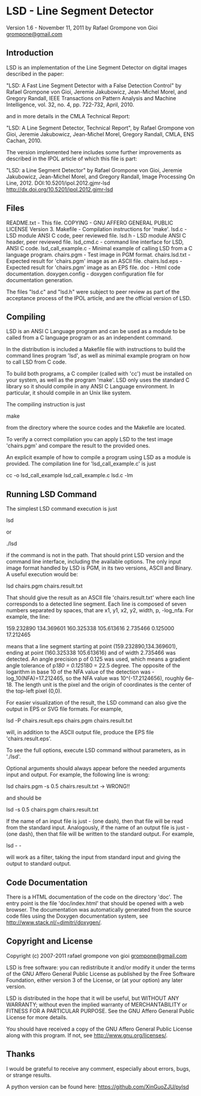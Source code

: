 LSD - Line Segment Detector
===========================

Version 1.6 - November 11, 2011
by Rafael Grompone von Gioi <grompone@gmail.com>


Introduction
------------

LSD is an implementation of the Line Segment Detector on digital
images described in the paper:

  "LSD: A Fast Line Segment Detector with a False Detection Control"
  by Rafael Grompone von Gioi, Jeremie Jakubowicz, Jean-Michel Morel,
  and Gregory Randall, IEEE Transactions on Pattern Analysis and
  Machine Intelligence, vol. 32, no. 4, pp. 722-732, April, 2010.

and in more details in the CMLA Technical Report:

  "LSD: A Line Segment Detector, Technical Report",
  by Rafael Grompone von Gioi, Jeremie Jakubowicz, Jean-Michel Morel,
  Gregory Randall, CMLA, ENS Cachan, 2010.

The version implemented here includes some further improvements as
described in the IPOL article of which this file is part:

  "LSD: a Line Segment Detector" by Rafael Grompone von Gioi,
  Jeremie Jakubowicz, Jean-Michel Morel, and Gregory Randall,
  Image Processing On Line, 2012. DOI:10.5201/ipol.2012.gjmr-lsd
  http://dx.doi.org/10.5201/ipol.2012.gjmr-lsd


Files
-----

README.txt          - This file.
COPYING             - GNU AFFERO GENERAL PUBLIC LICENSE Version 3.
Makefile            - Compilation instructions for 'make'.
lsd.c               - LSD module ANSI C code, peer reviewed file.
lsd.h               - LSD module ANSI C header, peer reviewed file.
lsd_cmd.c           - command line interface for LSD, ANSI C code.
lsd_call_example.c  - Minimal example of calling LSD from a C language program.
chairs.pgm          - Test image in PGM format.
chairs.lsd.txt      - Expected result for 'chairs.pgm' image as an ASCII file.
chairs.lsd.eps      - Expected result for 'chairs.pgm' image as an EPS file.
doc                 - Html code documentation.
doxygen.config      - doxygen configuration file for documentation generation.

The files "lsd.c" and "lsd.h" were subject to peer review as part of
the acceptance process of the IPOL article, and are the official
version of LSD.


Compiling
---------

LSD is an ANSI C Language program and can be used as a module
to be called from a C language program or as an independent
command.

In the distribution is included a Makefile file with instructions
to build the command lines program 'lsd', as well as minimal
example program on how to call LSD from C code.

To build both programs, a C compiler (called with 'cc') must be
installed on your system, as well as the program 'make'.
LSD only uses the standard C library so it should compile
in any ANSI C Language environment. In particular, it should
compile in an Unix like system.

The compiling instruction is just

  make

from the directory where the source codes and the Makefile are located.

To verify a correct compilation you can apply LSD to the test
image 'chairs.pgm' and compare the result to the provided ones.

An explicit example of how to compile a program using LSD as a module
is provided. The compilation line for 'lsd_call_example.c' is just

  cc -o lsd_call_example lsd_call_example.c lsd.c -lm


Running LSD Command
-------------------

The simplest LSD command execution is just

  lsd

or

  ./lsd

if the command is not in the path. That should print LSD version
and the command line interface, including the available options.
The only input image format handled by LSD is PGM, in its two
versions, ASCII and Binary. A useful execution would be:

  lsd chairs.pgm chairs.result.txt

That should give the result as an ASCII file 'chairs.result.txt' where
each line corresponds to a detected line segment. Each line is
composed of seven numbers separated by spaces, that are
x1, y1, x2, y2, width, p, -log_nfa.
For example, the line:

  159.232890 134.369601 160.325338 105.613616 2.735466 0.125000 17.212465

means that a line segment starting at point (159.232890,134.369601),
ending at point (160.325338 105.613616) and of width 2.735466 was
detected. An angle precision p of 0.125 was used, which means a
gradient angle tolerance of p*180 = 0.125*180 = 22.5 degree. The
opposite of the logarithm in base 10 of the NFA value of the detection
was -log_10(NFA)=17.212465, so the NFA value was 10^(-17.2124656),
roughly 6e-18. The length unit is the pixel and the origin of
coordinates is the center of the top-left pixel (0,0).

For easier visualization of the result, the LSD command can also
give the output in EPS or SVG file formats. For example,

  lsd -P chairs.result.eps chairs.pgm chairs.result.txt

will, in addition to the ASCII output file, produce the EPS file
'chairs.result.eps'.

To see the full options, execute LSD command without parameters,
as in './lsd'.

Optional arguments should always appear before the needed arguments
input and output. For example, the following line is wrong:

  lsd chairs.pgm -s 0.5 chairs.result.txt   -> WRONG!!

and should be

  lsd -s 0.5 chairs.pgm chairs.result.txt

If the name of an input file is just - (one dash), then that
file will be read from the standard input. Analogously, if the
name of an output file is just - (one dash), then that file
will be written to the standard output. For example,

  lsd - -

will work as a filter, taking the input from standard input and
giving the output to standard output.


Code Documentation
------------------

There is a HTML documentation of the code on the directory 'doc'. The
entry point is the file 'doc/index.html' that should be opened with a
web browser. The documentation was automatically generated from the
source code files using the Doxygen documentation system, see
http://www.stack.nl/~dimitri/doxygen/.


Copyright and License
---------------------

Copyright (c) 2007-2011 rafael grompone von gioi <grompone@gmail.com>

LSD is free software: you can redistribute it and/or modify
it under the terms of the GNU Affero General Public License as
published by the Free Software Foundation, either version 3 of the
License, or (at your option) any later version.

LSD is distributed in the hope that it will be useful,
but WITHOUT ANY WARRANTY; without even the implied warranty of
MERCHANTABILITY or FITNESS FOR A PARTICULAR PURPOSE. See the
GNU Affero General Public License for more details.

You should have received a copy of the GNU Affero General Public License
along with this program. If not, see <http://www.gnu.org/licenses/>.


Thanks
------

I would be grateful to receive any comment, especially about errors,
bugs, or strange results.

A python version can be found here: https://github.com/XinGuoZJU/pylsd
